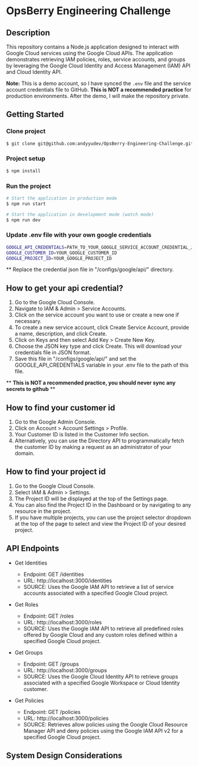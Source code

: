 # OpsBerry Engineering Challenge

## Description

This repository contains a Node.js application designed to interact with Google Cloud services using the Google Cloud APIs. The application demonstrates retrieving IAM policies, roles, service accounts, and groups by leveraging the Google Cloud Identity and Access Management (IAM) API and Cloud Identity API.

**Note:** This is a demo account, so I have synced the `.env` file and the service account credentials file to GitHub. **This is NOT a recommended practice** for production environments. After the demo, I will make the repository private.


## Getting Started

### Clone project

```bash
$ git clone git@github.com:andyyudev/OpsBerry-Engineering-Challenge.git
```

### Project setup

```bash
$ npm install
```

### Run the project

```bash
# Start the application in production mode
$ npm run start

# Start the application in development mode (watch mode)
$ npm run dev
```

### Update .env file with your own google credentials

```bash
GOOGLE_API_CREDENTIALS=PATH_TO_YOUR_GOOGLE_SERVICE_ACCOUNT_CREDENTIAL_JSON
GOOGLE_CUSTOMER_ID=YOUR_GOOGLE_CUSTOMER_ID
GOOGLE_PROJECT_ID=YOUR_GOOGLE_PROJECT_ID
```

** Replace the credential json file in "/configs/google/api/" directory.

## How to get your api credential?

1. Go to the Google Cloud Console.
2. Navigate to IAM & Admin > Service Accounts.
3. Click on the service account you want to use or create a new one if necessary.
4. To create a new service account, click Create Service Account, provide a name, description, and click Create.
5. Click on Keys and then select Add Key > Create New Key.
6. Choose the JSON key type and click Create. This will download your credentials file in JSON format.
7. Save this file in "/configs/google/api/" and set the GOOGLE_API_CREDENTIALS variable in your .env file to the path of this file. 

** **This is NOT a recommended practice, you should never sync any secrets to github** **

## How to find your customer id

1. Go to the Google Admin Console.
2. Click on Account > Account Settings > Profile.
3. Your Customer ID is listed in the Customer Info section.
4. Alternatively, you can use the Directory API to programmatically fetch the customer ID by making a request as an administrator of your domain.

## How to find your project id

1. Go to the Google Cloud Console.
2. Select IAM & Admin > Settings.
3. The Project ID will be displayed at the top of the Settings page.
4. You can also find the Project ID in the Dashboard or by navigating to any resource in the project.
5. If you have multiple projects, you can use the project selector dropdown at the top of the page to select and view the Project ID of your desired project.

## API Endpoints

- Get Identities
  - Endpoint: GET /identities
  - URL: http://localhost:3000/identities
  - SOURCE: Uses the Google IAM API to retrieve a list of service accounts associated with a specified Google Cloud project.

- Get Roles
  - Endpoint: GET /roles
  - URL: http://localhost:3000/roles
  - SOURCE: Uses the Google IAM API to retrieve all predefined roles offered by Google Cloud and any custom roles defined within a specified Google Cloud project.

- Get Groups
  - Endpoint: GET /groups
  - URL: http://localhost:3000/groups
  - SOURCE: Uses the Google Cloud Identity API to retrieve groups associated with a specified Google Workspace or Cloud Identity customer.

- Get Policies
  - Endpoint: GET /policies
  - URL: http://localhost:3000/policies
  - SOURCE: Retrieves allow policies using the Google Cloud Resource Manager API and deny policies using the Google IAM API v2 for a specified Google Cloud project.

## System Design Considerations

